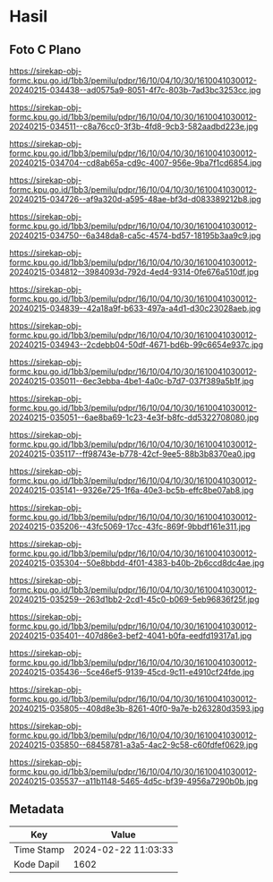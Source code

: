 # Hasil

## Foto C Plano

https://sirekap-obj-formc.kpu.go.id/1bb3/pemilu/pdpr/16/10/04/10/30/1610041030012-20240215-034438--ad0575a9-8051-4f7c-803b-7ad3bc3253cc.jpg

https://sirekap-obj-formc.kpu.go.id/1bb3/pemilu/pdpr/16/10/04/10/30/1610041030012-20240215-034511--c8a76cc0-3f3b-4fd8-9cb3-582aadbd223e.jpg

https://sirekap-obj-formc.kpu.go.id/1bb3/pemilu/pdpr/16/10/04/10/30/1610041030012-20240215-034704--cd8ab65a-cd9c-4007-956e-9ba7f1cd6854.jpg

https://sirekap-obj-formc.kpu.go.id/1bb3/pemilu/pdpr/16/10/04/10/30/1610041030012-20240215-034726--af9a320d-a595-48ae-bf3d-d083389212b8.jpg

https://sirekap-obj-formc.kpu.go.id/1bb3/pemilu/pdpr/16/10/04/10/30/1610041030012-20240215-034750--6a348da8-ca5c-4574-bd57-18195b3aa9c9.jpg

https://sirekap-obj-formc.kpu.go.id/1bb3/pemilu/pdpr/16/10/04/10/30/1610041030012-20240215-034812--3984093d-792d-4ed4-9314-0fe676a510df.jpg

https://sirekap-obj-formc.kpu.go.id/1bb3/pemilu/pdpr/16/10/04/10/30/1610041030012-20240215-034839--42a18a9f-b633-497a-a4d1-d30c23028aeb.jpg

https://sirekap-obj-formc.kpu.go.id/1bb3/pemilu/pdpr/16/10/04/10/30/1610041030012-20240215-034943--2cdebb04-50df-4671-bd6b-99c6654e937c.jpg

https://sirekap-obj-formc.kpu.go.id/1bb3/pemilu/pdpr/16/10/04/10/30/1610041030012-20240215-035011--6ec3ebba-4be1-4a0c-b7d7-037f389a5b1f.jpg

https://sirekap-obj-formc.kpu.go.id/1bb3/pemilu/pdpr/16/10/04/10/30/1610041030012-20240215-035051--6ae8ba69-1c23-4e3f-b8fc-dd5322708080.jpg

https://sirekap-obj-formc.kpu.go.id/1bb3/pemilu/pdpr/16/10/04/10/30/1610041030012-20240215-035117--ff98743e-b778-42cf-9ee5-88b3b8370ea0.jpg

https://sirekap-obj-formc.kpu.go.id/1bb3/pemilu/pdpr/16/10/04/10/30/1610041030012-20240215-035141--9326e725-1f6a-40e3-bc5b-effc8be07ab8.jpg

https://sirekap-obj-formc.kpu.go.id/1bb3/pemilu/pdpr/16/10/04/10/30/1610041030012-20240215-035206--43fc5069-17cc-43fc-869f-9bbdf161e311.jpg

https://sirekap-obj-formc.kpu.go.id/1bb3/pemilu/pdpr/16/10/04/10/30/1610041030012-20240215-035304--50e8bbdd-4f01-4383-b40b-2b6ccd8dc4ae.jpg

https://sirekap-obj-formc.kpu.go.id/1bb3/pemilu/pdpr/16/10/04/10/30/1610041030012-20240215-035259--263d1bb2-2cd1-45c0-b069-5eb96836f25f.jpg

https://sirekap-obj-formc.kpu.go.id/1bb3/pemilu/pdpr/16/10/04/10/30/1610041030012-20240215-035401--407d86e3-bef2-4041-b0fa-eedfd19317a1.jpg

https://sirekap-obj-formc.kpu.go.id/1bb3/pemilu/pdpr/16/10/04/10/30/1610041030012-20240215-035436--5ce46ef5-9139-45cd-9c11-e4910cf24fde.jpg

https://sirekap-obj-formc.kpu.go.id/1bb3/pemilu/pdpr/16/10/04/10/30/1610041030012-20240215-035805--408d8e3b-8261-40f0-9a7e-b263280d3593.jpg

https://sirekap-obj-formc.kpu.go.id/1bb3/pemilu/pdpr/16/10/04/10/30/1610041030012-20240215-035850--68458781-a3a5-4ac2-9c58-c60fdfef0629.jpg

https://sirekap-obj-formc.kpu.go.id/1bb3/pemilu/pdpr/16/10/04/10/30/1610041030012-20240215-035537--a11b1148-5465-4d5c-bf39-4956a7290b0b.jpg


## Metadata

| Key        | Value               |
| ---------- | ------------------- |
| Time Stamp | 2024-02-22 11:03:33 |
| Kode Dapil | 1602                |



